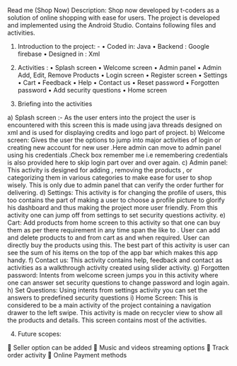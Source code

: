 Read me
(Shop Now)
Description:
Shop now developed by t-coders as a solution of online shopping with ease for users. The project is developed and implemented using the Android Studio. Contains following files and activities.

1.	Introduction to the project: -
•	Coded in: Java 
•	Backend :  Google firebase 
•	Designed in : Xml

2.	Activities :
•	Splash screen
•	Welcome screen
•	Admin panel
•	Admin Add, Edit, Remove Products
•	Login screen
•	Register screen
•	Settings
•	Cart
•	Feedback
•	Help
•	Contact us 
•	Reset password
•	Forgotten password
•	Add security questions
•	Home screen

3.	Briefing into the activities

a)	 Splash screen :- As the user enters into the project the user is encountered with this screen this is made using java threads designed on xml and is used for displaying credits and logo part of project. 
b)	Welcome screen: Gives the user the options to jump into major activities of login or creating new account for new user .Here admin can move to admin panel using his credentials .Check box remember me i.e remembering credentials is also provided here to skip login part over and over again.
c)	Admin panel: This activity is designed for adding , removing the products , or categorizing them in various categories to make ease for user to shop wisely. This is only due to admin panel that can verify the order further for delivering.
d)	Settings: This activity is for changing the profile of users, this too contains the part of making a user to choose a profile picture to glorify his dashboard and thus making the project more user friendly. From this activity one can jump off from settings to set security questions activity.
e)	Cart: Add products from home screen to this activity so that one can buy them as per there requirement in any time span the like to . User can add and delete products to and from cart as and when required. User can directly buy the products using this. The best part of this activity is user can see the sum of his items on the top of the app bar which makes this app handy.
f)	Contact us: This activity contains help, feedback and contact as activities as a walkthrough activity created using slider activity.
g)	Forgotten password: Intents from welcome screen jumps you in this activity where one can answer set security questions to change password and login again.
h)	Set Questions: Using intents from settings activity you can set the answers to predefined security questions
i)	Home Screen: This is considered to be a main activity of the project containing a navigation drawer to the left swipe. This activity is made on recycler view to show all the products and details. This screen contains most of the activities.

4.	Future scopes:

	Seller option can be added
	Music and videos streaming options
	Track order activity
	Online Payment methods
         

